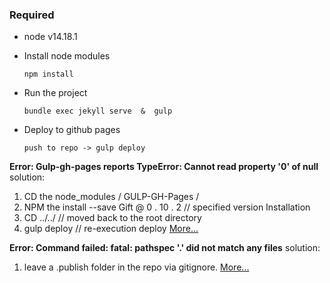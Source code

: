 ### Required

-  node v14.18.1

- Install node modules
  ```
  npm install
  ```
  
- Run the project
  ```
  bundle exec jekyll serve  &  gulp
  ```
- Deploy to github pages
    ````
    push to repo -> gulp deploy
    ````


**Error: Gulp-gh-pages reports TypeError: Cannot read property '0' of null**
solution:

1. CD the node_modules / GULP-GH-Pages / 
2. NPM the install --save Gift @ 0 . 10 . 2 // specified version Installation 
3. CD ../../ // moved back to the root directory 
4. gulp deploy // re-execution deploy
[More...](https://hsiangfeng.github.io/gulp/20191220/1507807439/ "For More")

**Error: Command failed: fatal: pathspec '.' did not match any files**
solution:
1. leave a .publish folder in the repo via gitignore.
[More...](https://github.com/harrypujols/gulp/issues/1 "More...")
